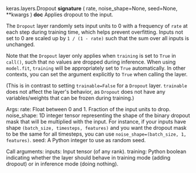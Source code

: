 keras.layers.Dropout
__signature__
(
  rate,
  noise_shape=None,
  seed=None,
  **kwargs
)
__doc__
Applies dropout to the input.

The `Dropout` layer randomly sets input units to 0 with a frequency of
`rate` at each step during training time, which helps prevent overfitting.
Inputs not set to 0 are scaled up by `1 / (1 - rate)` such that the sum over
all inputs is unchanged.

Note that the `Dropout` layer only applies when `training` is set to `True`
in `call()`, such that no values are dropped during inference.
When using `model.fit`, `training` will be appropriately set to `True`
automatically. In other contexts, you can set the argument explicitly
to `True` when calling the layer.

(This is in contrast to setting `trainable=False` for a `Dropout` layer.
`trainable` does not affect the layer's behavior, as `Dropout` does
not have any variables/weights that can be frozen during training.)

Args:
    rate: Float between 0 and 1. Fraction of the input units to drop.
    noise_shape: 1D integer tensor representing the shape of the
        binary dropout mask that will be multiplied with the input.
        For instance, if your inputs have shape
        `(batch_size, timesteps, features)` and
        you want the dropout mask to be the same for all timesteps,
        you can use `noise_shape=(batch_size, 1, features)`.
    seed: A Python integer to use as random seed.

Call arguments:
    inputs: Input tensor (of any rank).
    training: Python boolean indicating whether the layer should behave in
        training mode (adding dropout) or in inference mode (doing nothing).
